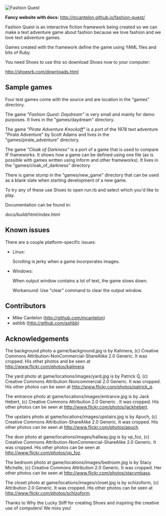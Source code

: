 ![Fashion Quest](https://raw.github.com/mcantelon/fashion-quest/master/engine/fashion_quest_logo.png "Fashion Quest")

**Fancy website with docs:** <http://mcantelon.github.io/fashion-quest/>

Fashion Quest is an interactive fiction framework being created so we can make
a text adventure game about fashion because we love fashion and we love text
adventure games.

Games created with the framework define the game using YAML files and bits of
Ruby.

You need Shoes to use this so download Shoes now to your computer:

 http://shoesrb.com/downloads.html

Sample games
------------

Four test games come with the source and are location in the "games" directory.

The game *"Fashion Quest: Daydream"* is very small and mainly for demo purposes.
It lives in the "games/daydream" directory.

The game *"Pirate Adventure Knockoff"* is a port of the 1978 text adventure 
"Pirate Adventure" by Scott Adams and lives in the "games/pirate_adventure"
directory.

The game *"Cloak of Darkness"* is a port of a game that is used to compare IF
frameworks. It shows how a game can be defined using one file (as is possible
with games written using Inform and other frameworks). It lives in the
"games/cloak_of_darkness" directory.

There is game stump in the "games/new_game" directory that can be used as a blank
slate when starting development of a new game. 

To try any of these use Shoes to open run.rb and select which you'd like
to play.

Documentation can be found in:

  docs/build/html/index.html

Known issues
------------

There are a couple platform-specific issues:

* Linux:

  Scrolling is jerky when a game incorporates images.

* Windows:

  When output window contains a lot of text, the game slows down.

  Workaround: Use "clear" command to clear the output window.

Contributors
------------

* Mike Cantelon (http://github.com/mcantelon)
* ashbb (http://github.com/ashbb)

Acknowledgements
----------------

The background photo a game/background.jpg is by Kalimera, (c) Creative
Commons Attribution-NonCommercial-ShareAlike 2.0 Generic. It was cropped.
His other photos and be seen at http://www.flickr.com/photos/kalimera.

The yard photo at game/locations/images/yard.jpg is by Patrick Q, (c)
Creative Commons Attribution-Noncommercial 2.0 Generic. It was cropped.
His other photos can be seen at http://www.flickr.com/photos/patrick_q.

The entrance photo at game/locations/images/entrance.jpg is by Jack Hebert,
(c) Creative Commons Attribution 2.0 Generic . It was cropped. His other
photos can be seen at http://www.flickr.com/photos/jackhebert.

The upstairs photo at game/locations/images/upstairs.jpg is by Apuch, (c)
Creative Commons Attribution-ShareAlike 2.0 Generic. It was cropped.
His other photos can be seen at http://www.flickr.com/photos/apuch.

The door photo at game/locations/images/hallway.jpg is by vp_foz, (c)
Creative Commons Attribution-NonCommercial-ShareAlike 2.0 Generic. It was
cropped. His other photos can be seen at http://www.flickr.com/photos/vp_foz.

The bedroom photo at game/locations/images/bedroom.jpg is by Stacy Michelle,
(c) Creative Commons Attribution 2.0 Generic. It was cropped. Her other
photos can be seen at http://www.flickr.com/photos/stacymbass.

The closet photo at game/locations/images/closet.jpg is by schizoform, (c)
Attribution 2.0 Generic. It was cropped. His other photos can be seen at 
http://www.flickr.com/photos/schizoform.

Thanks to Why the Lucky Stiff for creating Shoes and inspiring the creative
use of computers! We miss you!
